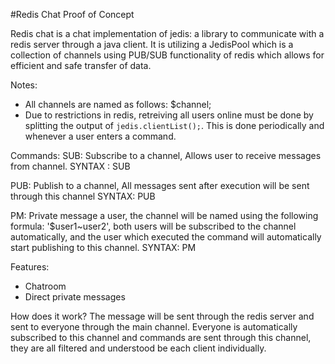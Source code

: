 #Redis Chat Proof of Concept

Redis chat is a chat implementation of jedis: a library to communicate with a redis server through a java client. It is utilizing a JedisPool which is a collection of channels using PUB/SUB functionality of redis which allows for efficient and safe transfer of data.

Notes: 
- All channels are named as follows: $channel;
- Due to restrictions in redis, retreiving all users online must be done by splitting the output of `jedis.clientList();`. This is done periodically and whenever a user enters a command.


Commands:
SUB: Subscribe to a channel, Allows user to receive messages from channel.
	SYNTAX : SUB <channel>

PUB: Publish to a channel, All messages sent after execution will be sent through this channel 
	SYNTAX: PUB <channel>

PM: Private message a user, the channel will be named using the following formula: '$user1~user2', both users will be subscribed to the channel automatically, and the user which executed the command will automatically start publishing to this channel.
	SYNTAX: PM <user>

Features: 
- Chatroom
- Direct private messages 

How does it work?
The message will be sent through the redis server and sent to everyone through the main channel. Everyone is automatically subscribed to this channel and commands are sent through this channel, they are all filtered and understood be each client individually.
